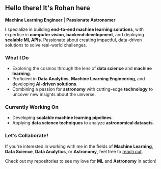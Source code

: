 ## Hello there! It's Rohan here  
**Machine Learning Engineer** | **Passionate Astronomer**  

I specialize in building **end-to-end machine learning solutions**, with expertise in **computer vision**, **backend development**, and deploying **scalable ML APIs**. Passionate about creating impactful, data-driven solutions to solve real-world challenges.  

### What I Do  

- Exploring the cosmos through the lens of **data science** and **machine learning**.  
- Proficient in **Data Analytics**, **Machine Learning Engineering**, and developing **AI-driven solutions**.  
- Combining a passion for **astronomy** with cutting-edge **technology** to uncover new insights about the universe.  

### Currently Working On  

- Developing **scalable machine learning pipelines**.  
- Applying **data science techniques** to analyze **astronomical datasets**.  


### Let’s Collaborate!  

If you're interested in working with me in the fields of **Machine Learning**, **Data Science**, **Data Analytics**, or **Astronomy**, feel free to [reach out](https://wa.me/919426116018).

Check out my repositories to see my love for **ML** and **Astronomy** in action!  
